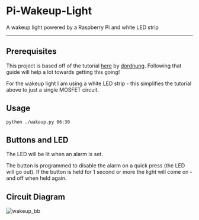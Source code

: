 # Pi-Wakeup-Light
A wakeup light powered by a Raspberry Pi and white LED strip

---

## Prerequisites
This project is based off of the tutorial [here](http://dordnung.de/raspberrypi-ledstrip/) by [dordnung](https://github.com/dordnung). Following that guide will help a lot towards getting this going!

For the wakeup light I am using a white LED strip - this simplifies the tutorial above to just a single MOSFET circuit.

## Usage

`python ./wakeup.py 06:30`

## Buttons and LED

The LED will be lit when an alarm is set.

The button is programmed to disable the alarm on a quick press (the LED will go out). If the button is held for 1 second or more the light will come on - and off when held again.

## Circuit Diagram

![wakeup_bb](https://cloud.githubusercontent.com/assets/1861980/22898101/f6b78920-f21d-11e6-96cd-0ae462947c4d.png)
